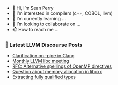 - 👋 Hi, I’m Sean Perry
- 👀 I’m interested in compilers (c++, COBOL, llvm)
- 🌱 I’m currently learning ...
- 💞️ I’m looking to collaborate on ...
- 📫 How to reach me ...

<!---
s66perry/s66perry is a ✨ special ✨ repository because its `README.md` (this file) appears on your GitHub profile.
You can click the Preview link to take a look at your changes.
--->
### 📕 Latest LLVM Discourse Posts

<!-- DISCOURSE-LLVM:START -->
- [Clarification on -pipe in Clang](https://discourse.llvm.org/t/clarification-on-pipe-in-clang/85784#post_1)
- [Monthly LLVM libc meeting](https://discourse.llvm.org/t/monthly-llvm-libc-meeting/74259?page=2#post_37)
- [RFC: Alternative spellings of OpenMP directives](https://discourse.llvm.org/t/rfc-alternative-spellings-of-openmp-directives/85507#post_16)
- [Question about memory allocation in libcxx](https://discourse.llvm.org/t/question-about-memory-allocation-in-libcxx/85781#post_2)
- [Extracting fully qualified types](https://discourse.llvm.org/t/extracting-fully-qualified-types/85679#post_8)
<!-- DISCOURSE-LLVM:END -->

